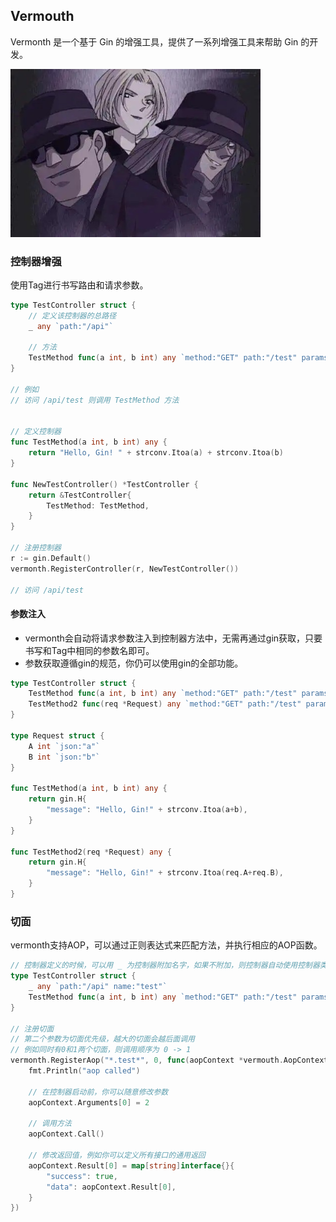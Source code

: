 ## Vermouth

Vermonth 是一个基于 Gin 的增强工具，提供了一系列增强工具来帮助 Gin 的开发。

<img src="./img/banner2.jpg" alt="vermonth" width="400" />

### 控制器增强

使用Tag进行书写路由和请求参数。

```go
type TestController struct {
	// 定义该控制器的总路径
    _ any `path:"/api"`

	// 方法
	TestMethod func(a int, b int) any `method:"GET" path:"/test" params:"a,b"`
}

// 例如
// 访问 /api/test 则调用 TestMethod 方法


// 定义控制器
func TestMethod(a int, b int) any {
	return "Hello, Gin! " + strconv.Itoa(a) + strconv.Itoa(b)
}

func NewTestController() *TestController {
	return &TestController{
        TestMethod: TestMethod,
    }
}

// 注册控制器
r := gin.Default()
vermonth.RegisterController(r, NewTestController())

// 访问 /api/test

```

#### 参数注入

- vermonth会自动将请求参数注入到控制器方法中，无需再通过gin获取，只要书写和Tag中相同的参数名即可。
- 参数获取遵循gin的规范，你仍可以使用gin的全部功能。

```go
type TestController struct {
	TestMethod func(a int, b int) any `method:"GET" path:"/test" params:"a,b"`
	TestMethod2 func(req *Request) any `method:"GET" path:"/test" params:"req"`
}

type Request struct {
	A int `json:"a"`
	B int `json:"b"`
}

func TestMethod(a int, b int) any {
	return gin.H{
		"message": "Hello, Gin!" + strconv.Itoa(a+b),
	}
}

func TestMethod2(req *Request) any {
	return gin.H{
		"message": "Hello, Gin!" + strconv.Itoa(req.A+req.B),
	}
}
```

### 切面

vermonth支持AOP，可以通过正则表达式来匹配方法，并执行相应的AOP函数。

```go
// 控制器定义的时候，可以用 _ 为控制器附加名字，如果不附加，则控制器自动使用控制器类型名作为名字
type TestController struct {
    _ any `path:"/api" name:"test"`
	TestMethod func(a int, b int) any `method:"GET" path:"/test" params:"a,b"`
}

// 注册切面
// 第二个参数为切面优先级，越大的切面会越后面调用
// 例如同时有0和1两个切面，则调用顺序为 0 -> 1
vermonth.RegisterAop("*.test*", 0, func(aopContext *vermouth.AopContext) {
	fmt.Println("aop called")

	// 在控制器启动前，你可以随意修改参数
	aopContext.Arguments[0] = 2

	// 调用方法
	aopContext.Call()

	// 修改返回值，例如你可以定义所有接口的通用返回
	aopContext.Result[0] = map[string]interface{}{
		"success": true,
		"data": aopContext.Result[0],
	}
})
```